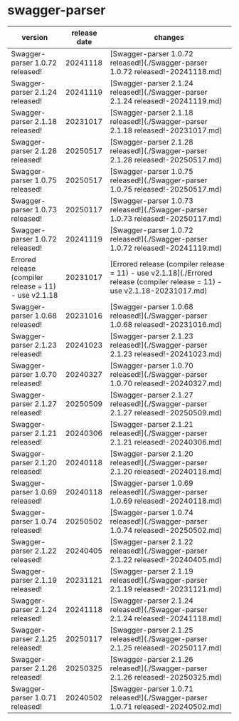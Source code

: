 # swagger-parser	


|version|release date|changes|
|---|---|---|
|Swagger-parser 1.0.72 released!|20241118|[Swagger-parser 1.0.72 released!](./Swagger-parser 1.0.72 released!-20241118.md)|
|Swagger-parser 2.1.24 released!|20241119|[Swagger-parser 2.1.24 released!](./Swagger-parser 2.1.24 released!-20241119.md)|
|Swagger-parser 2.1.18 released!|20231017|[Swagger-parser 2.1.18 released!](./Swagger-parser 2.1.18 released!-20231017.md)|
|Swagger-parser 2.1.28 released!|20250517|[Swagger-parser 2.1.28 released!](./Swagger-parser 2.1.28 released!-20250517.md)|
|Swagger-parser 1.0.75 released!|20250517|[Swagger-parser 1.0.75 released!](./Swagger-parser 1.0.75 released!-20250517.md)|
|Swagger-parser 1.0.73 released!|20250117|[Swagger-parser 1.0.73 released!](./Swagger-parser 1.0.73 released!-20250117.md)|
|Swagger-parser 1.0.72 released!|20241119|[Swagger-parser 1.0.72 released!](./Swagger-parser 1.0.72 released!-20241119.md)|
|Errored release (compiler release = 11) - use v2.1.18|20231017|[Errored release (compiler release = 11) - use v2.1.18](./Errored release (compiler release = 11) - use v2.1.18-20231017.md)|
|Swagger-parser 1.0.68 released!|20231016|[Swagger-parser 1.0.68 released!](./Swagger-parser 1.0.68 released!-20231016.md)|
|Swagger-parser 2.1.23 released!|20241023|[Swagger-parser 2.1.23 released!](./Swagger-parser 2.1.23 released!-20241023.md)|
|Swagger-parser 1.0.70 released!|20240327|[Swagger-parser 1.0.70 released!](./Swagger-parser 1.0.70 released!-20240327.md)|
|Swagger-parser 2.1.27 released!|20250509|[Swagger-parser 2.1.27 released!](./Swagger-parser 2.1.27 released!-20250509.md)|
|Swagger-parser 2.1.21 released!|20240306|[Swagger-parser 2.1.21 released!](./Swagger-parser 2.1.21 released!-20240306.md)|
|Swagger-parser 2.1.20 released!|20240118|[Swagger-parser 2.1.20 released!](./Swagger-parser 2.1.20 released!-20240118.md)|
|Swagger-parser 1.0.69 released!|20240118|[Swagger-parser 1.0.69 released!](./Swagger-parser 1.0.69 released!-20240118.md)|
|Swagger-parser 1.0.74 released!|20250502|[Swagger-parser 1.0.74 released!](./Swagger-parser 1.0.74 released!-20250502.md)|
|Swagger-parser 2.1.22 released!|20240405|[Swagger-parser 2.1.22 released!](./Swagger-parser 2.1.22 released!-20240405.md)|
|Swagger-parser 2.1.19 released!|20231121|[Swagger-parser 2.1.19 released!](./Swagger-parser 2.1.19 released!-20231121.md)|
|Swagger-parser 2.1.24 released!|20241118|[Swagger-parser 2.1.24 released!](./Swagger-parser 2.1.24 released!-20241118.md)|
|Swagger-parser 2.1.25 released!|20250117|[Swagger-parser 2.1.25 released!](./Swagger-parser 2.1.25 released!-20250117.md)|
|Swagger-parser 2.1.26 released!|20250325|[Swagger-parser 2.1.26 released!](./Swagger-parser 2.1.26 released!-20250325.md)|
|Swagger-parser 1.0.71 released!|20240502|[Swagger-parser 1.0.71 released!](./Swagger-parser 1.0.71 released!-20240502.md)|
